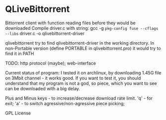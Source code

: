 QLiveBittorrent
===============


Bittorrent client with function reading files before they would be downloaded
Compile driver.c with string: gcc -g `pkg-config fuse --cflags --libs` driver.c -o qlivebittorrent-driver

qlivebittorrent try to find qlivebittorrent-driver in the working directory.
In non-Portable version (define PORTABLE in qlivebittorrent.pro) it would try
to find it in PATH

TODO:
http protocol (maybe); web-interface

Current status of program:
I tested it on archlinux, by downloading 1.45G file on 3Mbit channel - it works good.
If you want to test it, you should understand that my program is not a god, so piece,
which you want to see can be downloaded with a big delay.

Plus and Minus keys - to increase/decrease download rate limit.
'q' - for exit;
'a' - to switch agressive/non-agressive piece picking;

GPL License

